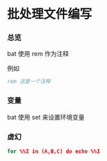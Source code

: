 # 批处理文件编写

### 总览

bat 使用 rem 作为注释

例如

```bat
rem 这是一个注释
```

### 变量

bat 使用 set 来设置环境变量

### 虚幻

```bat
for %%I in (A,B,C) do echo %%I
```
